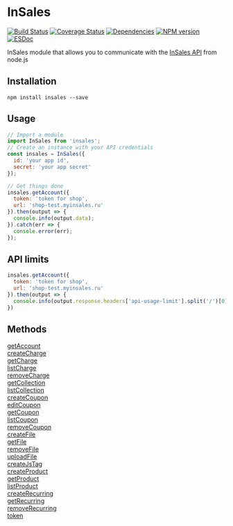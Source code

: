 InSales
============
[![Build Status](https://api.travis-ci.org/pomeo/node-insales.png)](http://travis-ci.org/pomeo/node-insales)
[![Coverage Status](https://img.shields.io/coveralls/pomeo/node-insales.svg)](https://coveralls.io/r/pomeo/node-insales)
[![Dependencies](https://david-dm.org/pomeo/node-insales.png)](https://david-dm.org/pomeo/node-insales)
[![NPM version](https://badge.fury.io/js/insales.svg)](http://badge.fury.io/js/insales)
[![ESDoc](https://pomeo.github.io/node-insales/badge.svg)](https://pomeo.github.io/node-insales)

InSales module that allows you to communicate with the [InSales API](http://api.insales.ru) from node.js

## Installation

```
npm install insales --save
```

## Usage

```js
// Import a module
import InSales from 'insales';
// Create an instance with your API credentials
const insales = InSales({
  id: 'your app id',
  secret: 'your app secret'
});

// Get things done
insales.getAccount({
  token: 'token for shop',
  url: 'shop-test.myinsales.ru'
}).then(output => {
  console.info(output.data);
}).catch(err => {
  console.error(err);
});
```

## API limits

```js
insales.getAccount({
  token: 'token for shop',
  url: 'shop-test.myinsales.ru'
}).then(output => {
  console.info(output.response.headers['api-usage-limit'].split('/')[0]); // 1
})
```

## Methods

[getAccount](https://pomeo.github.io/node-insales/function/index.html#static-function-getAccount)  
[createCharge](https://pomeo.github.io/node-insales/function/index.html#static-function-createCharge)  
[getCharge](https://pomeo.github.io/node-insales/function/index.html#static-function-getCharge)  
[listCharge](https://pomeo.github.io/node-insales/function/index.html#static-function-listCharge)  
[removeCharge](https://pomeo.github.io/node-insales/function/index.html#static-function-removeCharge)  
[getCollection](https://pomeo.github.io/node-insales/function/index.html#static-function-getCollection)  
[listCollection](https://pomeo.github.io/node-insales/function/index.html#static-function-listCollection)  
[createCoupon](https://pomeo.github.io/node-insales/function/index.html#static-function-createCoupon)  
[editCoupon](https://pomeo.github.io/node-insales/function/index.html#static-function-editCoupon)  
[getCoupon](https://pomeo.github.io/node-insales/function/index.html#static-function-getCoupon)  
[listCoupon](https://pomeo.github.io/node-insales/function/index.html#static-function-listCoupon)  
[removeCoupon](https://pomeo.github.io/node-insales/function/index.html#static-function-removeCoupon)  
[createFile](https://pomeo.github.io/node-insales/function/index.html#static-function-createFile)  
[getFile](https://pomeo.github.io/node-insales/function/index.html#static-function-getFile)  
[removeFile](https://pomeo.github.io/node-insales/function/index.html#static-function-removeFile)  
[uploadFile](https://pomeo.github.io/node-insales/function/index.html#static-function-uploadFile)  
[createJsTag](https://pomeo.github.io/node-insales/function/index.html#static-function-createJsTag)  
[createProduct](https://pomeo.github.io/node-insales/function/index.html#static-function-createProduct)  
[getProduct](https://pomeo.github.io/node-insales/function/index.html#static-function-getProduct)  
[listProduct](https://pomeo.github.io/node-insales/function/index.html#static-function-listProduct)  
[createRecurring](https://pomeo.github.io/node-insales/function/index.html#static-function-createRecurring)  
[getRecurring](https://pomeo.github.io/node-insales/function/index.html#static-function-getRecurring)  
[removeRecurring](https://pomeo.github.io/node-insales/function/index.html#static-function-removeRecurring)  
[token](https://pomeo.github.io/node-insales/function/index.html#static-function-token)
